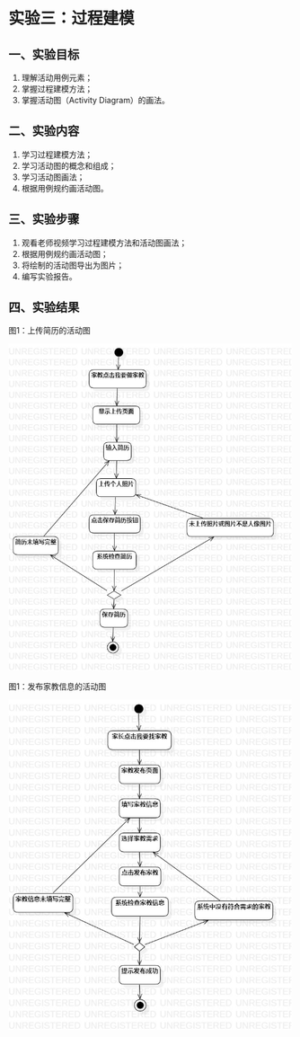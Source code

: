 # 实验三：过程建模  

## 一、实验目标
1. 理解活动用例元素；
2. 掌握过程建模方法；
3. 掌握活动图（Activity Diagram）的画法。

## 二、实验内容  
1. 学习过程建模方法；
2. 学习活动图的概念和组成；
3. 学习活动图画法；
4. 根据用例规约画活动图。

## 三、实验步骤  
1. 观看老师视频学习过程建模方法和活动图画法；
2. 根据用例规约画活动图；
3. 将绘制的活动图导出为图片；
4. 编写实验报告。

## 四、实验结果
图1：上传简历的活动图

![lab3_1](./lab3_ActivityDiagram1.jpg)

图1：发布家教信息的活动图

![lab3_2](./lab3_ActivityDiagram2.jpg)


